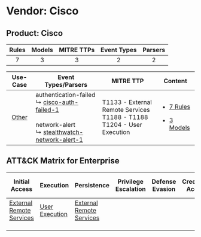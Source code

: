 Vendor: Cisco
=============
Product: Cisco
--------------
| Rules | Models | MITRE TTPs | Event Types | Parsers |
|:-----:|:------:|:----------:|:-----------:|:-------:|
|   7   |   3    |     3      |      2      |    2    |

|                Use-Case                | Event Types/Parsers                                                                                                                                                                                                    | MITRE TTP                                                                       | Content                                                                                      |
|:--------------------------------------:| ---------------------------------------------------------------------------------------------------------------------------------------------------------------------------------------------------------------------- | ------------------------------------------------------------------------------- | -------------------------------------------------------------------------------------------- |
| [Other](../../../UseCases/uc_other.md) |  authentication-failed<br> ↳ [cisco-auth-failed-1](Parsers/parserContent_cisco-auth-failed-1.md)<br><br> network-alert<br> ↳ [stealthwatch-network-alert-1](Parsers/parserContent_stealthwatch-network-alert-1.md)<br> | T1133 - External Remote Services<br>T1188 - T1188<br>T1204 - User Execution<br> | [<ul><li>7 Rules</li></ul><ul><li>3 Models</li></ul>](Rules_Models/r_m_cisco_cisco_Other.md) |

ATT&CK Matrix for Enterprise
----------------------------
| Initial Access                                                                | Execution                                                           | Persistence                                                                   | Privilege Escalation | Defense Evasion | Credential Access | Discovery | Lateral Movement | Collection | Command and Control | Exfiltration | Impact |
| ----------------------------------------------------------------------------- | ------------------------------------------------------------------- | ----------------------------------------------------------------------------- | -------------------- | --------------- | ----------------- | --------- | ---------------- | ---------- | ------------------- | ------------ | ------ |
| [External Remote Services](https://attack.mitre.org/techniques/T1133)<br><br> | [User Execution](https://attack.mitre.org/techniques/T1204)<br><br> | [External Remote Services](https://attack.mitre.org/techniques/T1133)<br><br> |                      |                 |                   |           |                  |            |                     |              |        |
